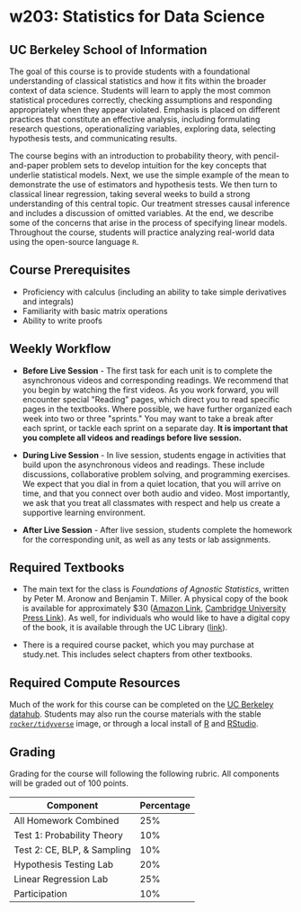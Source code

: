 # w203: Statistics for Data Science
## UC Berkeley School of Information 

The goal of this course is to provide students with a foundational understanding of classical statistics and how it fits within the broader context of data science. Students will learn to apply the most common statistical procedures correctly, checking assumptions and responding appropriately when they appear violated. Emphasis is placed on different practices that constitute an effective analysis, including formulating research questions, operationalizing variables, exploring data, selecting hypothesis tests, and communicating results.

The course begins with an introduction to probability theory, with pencil-and-paper problem sets to develop intuition for the key concepts that underlie statistical models. Next, we use the simple example of the mean to demonstrate the use of estimators and hypothesis tests. We then turn to classical linear regression, taking several weeks to build a strong understanding of this central topic. Our treatment stresses causal inference and includes a discussion of omitted variables. At the end, we describe some of the concerns that arise in the process of specifying linear models. Throughout the course, students will practice analyzing real-world data using the open-source language `R`. 

## Course Prerequisites 

- Proficiency with calculus (including an ability to take simple derivatives and integrals)
- Familiarity with basic matrix operations
- Ability to write proofs

## Weekly Workflow 

- **Before Live Session** - The first task for each unit is to complete the asynchronous videos and corresponding readings.  We recommend that you begin by watching the first videos.  As you work forward, you will encounter special "Reading" pages, which direct you to read specific pages in the textbooks.  Where possible, we have further organized each week into two or three "sprints." You may want to take a break after each sprint, or tackle each sprint on a separate day.  **It is important that you complete all videos and readings before live session.**

- **During Live Session** - In live session, students engage in activities that build upon the asynchronous videos and readings. These include discussions, collaborative problem solving, and programming exercises. We expect that you dial in from a quiet location, that you will arrive on time, and that you connect over both audio and video.  Most importantly, we ask that you treat all classmates with respect and help us create a supportive learning environment.

- **After Live Session** - After live session, students complete the homework for the corresponding unit, as well as any tests or lab assignments. 



## Required Textbooks 
- The main text for the class is *Foundations of Agnostic Statistics*, written by Peter M. Aronow and Benjamin T. Miller. A physical copy of the book is available for approximately $30 ([Amazon Link](https://www.amazon.com/Foundations-Agnostic-Statistics-Peter-Aronow/dp/1316631141), [Cambridge University Press Link](https://www.cambridge.org/us/academic/subjects/politics-international-relations/research-methods-politics/foundations-agnostic-statistics?format=PB)). As well, for individuals who would like to have a digital copy of the book, it is available through the UC Library ([link](https://doi-org.libproxy.berkeley.edu/10.1017/9781316831762)).

- There is a required course packet, which you may purchase at study.net.  This includes select chapters from other textbooks.

## Required Compute Resources 
Much of the work for this course can be completed on the [UC Berkeley datahub](https://r.datahub.berkeley.edu/). Students may also run the course materials with the stable [`rocker/tidyverse`](https://hub.docker.com/r/rocker/tidyverse) image, or through a local install of [R](https://cran.rstudio.com) and [RStudio](https://rstudio.com/products/rstudio/download/#download). 

## Grading 

Grading for the course will following the following rubric. All components will be graded out of 100 points. 

| Component                   | Percentage | 
|-----------------------------|------------| 
| All Homework Combined       | 25%        | 
| Test 1: Probability Theory  | 10%        |  
| Test 2: CE, BLP, & Sampling | 10%        |  
| Hypothesis Testing Lab      | 20%        |  
| Linear Regression Lab       | 25%        |  
| Participation               | 10%        |  